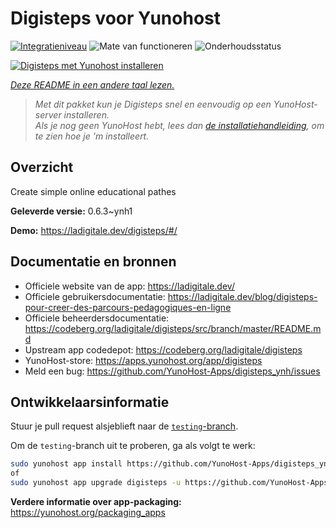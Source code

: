 <!--
NB: Deze README is automatisch gegenereerd door <https://github.com/YunoHost/apps/tree/master/tools/readme_generator>
Hij mag NIET handmatig aangepast worden.
-->

# Digisteps voor Yunohost

[![Integratieniveau](https://apps.yunohost.org/badge/integration/digisteps)](https://ci-apps.yunohost.org/ci/apps/digisteps/)
![Mate van functioneren](https://apps.yunohost.org/badge/state/digisteps)
![Onderhoudsstatus](https://apps.yunohost.org/badge/maintained/digisteps)

[![Digisteps met Yunohost installeren](https://install-app.yunohost.org/install-with-yunohost.svg)](https://install-app.yunohost.org/?app=digisteps)

*[Deze README in een andere taal lezen.](./ALL_README.md)*

> *Met dit pakket kun je Digisteps snel en eenvoudig op een YunoHost-server installeren.*  
> *Als je nog geen YunoHost hebt, lees dan [de installatiehandleiding](https://yunohost.org/install), om te zien hoe je 'm installeert.*

## Overzicht

Create simple online educational pathes

**Geleverde versie:** 0.6.3~ynh1

**Demo:** <https://ladigitale.dev/digisteps/#/>
## Documentatie en bronnen

- Officiele website van de app: <https://ladigitale.dev/>
- Officiele gebruikersdocumentatie: <https://ladigitale.dev/blog/digisteps-pour-creer-des-parcours-pedagogiques-en-ligne>
- Officiele beheerdersdocumentatie: <https://codeberg.org/ladigitale/digisteps/src/branch/master/README.md>
- Upstream app codedepot: <https://codeberg.org/ladigitale/digisteps>
- YunoHost-store: <https://apps.yunohost.org/app/digisteps>
- Meld een bug: <https://github.com/YunoHost-Apps/digisteps_ynh/issues>

## Ontwikkelaarsinformatie

Stuur je pull request alsjeblieft naar de [`testing`-branch](https://github.com/YunoHost-Apps/digisteps_ynh/tree/testing).

Om de `testing`-branch uit te proberen, ga als volgt te werk:

```bash
sudo yunohost app install https://github.com/YunoHost-Apps/digisteps_ynh/tree/testing --debug
of
sudo yunohost app upgrade digisteps -u https://github.com/YunoHost-Apps/digisteps_ynh/tree/testing --debug
```

**Verdere informatie over app-packaging:** <https://yunohost.org/packaging_apps>
